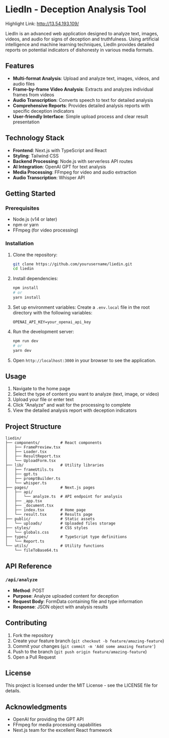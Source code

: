# LiedIn - Deception Analysis Tool
Highlight Link: http://13.54.193.109/

LiedIn is an advanced web application designed to analyze text, images, videos, and audio for signs of deception and truthfulness. Using artificial intelligence and machine learning techniques, LiedIn provides detailed reports on potential indicators of dishonesty in various media formats.

## Features

* **Multi-format Analysis**: Upload and analyze text, images, videos, and audio files
* **Frame-by-frame Video Analysis**: Extracts and analyzes individual frames from videos
* **Audio Transcription**: Converts speech to text for detailed analysis
* **Comprehensive Reports**: Provides detailed analysis reports with specific deception indicators
* **User-friendly Interface**: Simple upload process and clear result presentation

## Technology Stack

* **Frontend**: Next.js with TypeScript and React
* **Styling**: Tailwind CSS
* **Backend Processing**: Node.js with serverless API routes
* **AI Integration**: OpenAI GPT for text analysis
* **Media Processing**: FFmpeg for video and audio extraction
* **Audio Transcription**: Whisper API

## Getting Started

### Prerequisites

* Node.js (v14 or later)
* npm or yarn
* FFmpeg (for video processing)

### Installation

1. Clone the repository:

   ```bash
   git clone https://github.com/yourusername/liedin.git
   cd liedin
   ```
2. Install dependencies:

   ```bash
   npm install
   # or
   yarn install
   ```
3. Set up environment variables:
   Create a `.env.local` file in the root directory with the following variables:

   ```env
   OPENAI_API_KEY=your_openai_api_key
   ```
4. Run the development server:

   ```bash
   npm run dev
   # or
   yarn dev
   ```
5. Open `http://localhost:3000` in your browser to see the application.

## Usage

1. Navigate to the home page
2. Select the type of content you want to analyze (text, image, or video)
3. Upload your file or enter text
4. Click "Analyze" and wait for the processing to complete
5. View the detailed analysis report with deception indicators

## Project Structure

```
liedin/
├── components/         # React components
│   ├── FramePreview.tsx
│   ├── Loader.tsx
│   ├── ResultReport.tsx
│   └── UploadForm.tsx
├── lib/                # Utility libraries
│   ├── frameUtils.ts
│   ├── gpt.ts
│   ├── promptBuilder.ts
│   └── whisper.ts
├── pages/              # Next.js pages
│   ├── api/
│   │   └── analyze.ts  # API endpoint for analysis
│   ├── _app.tsx
│   ├── _document.tsx
│   ├── index.tsx       # Home page
│   └── result.tsx      # Results page
├── public/             # Static assets
│   └── uploads/        # Uploaded files storage
├── styles/             # CSS styles
│   └── globals.css
├── types/              # TypeScript type definitions
│   └── Report.ts
└── utils/              # Utility functions
    └── fileToBase64.ts
```

## API Reference

### `/api/analyze`

* **Method**: POST
* **Purpose**: Analyze uploaded content for deception
* **Request Body**: FormData containing file and type information
* **Response**: JSON object with analysis results

## Contributing

1. Fork the repository
2. Create your feature branch (`git checkout -b feature/amazing-feature`)
3. Commit your changes (`git commit -m 'Add some amazing feature'`)
4. Push to the branch (`git push origin feature/amazing-feature`)
5. Open a Pull Request

## License

This project is licensed under the MIT License - see the LICENSE file for details.

## Acknowledgments

* OpenAI for providing the GPT API
* FFmpeg for media processing capabilities
* Next.js team for the excellent React framework
